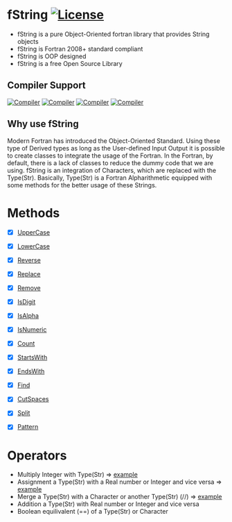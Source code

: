 
# fString [![License](https://img.shields.io/badge/license-GNU%20GeneraL%20Public%20License%20v3,%20GPLv3-blue.svg)]()


- fString is a pure Object-Oriented fortran library that provides String objects 
- fString is Fortran 2008+ standard compliant
- fString is OOP designed
- fString is a free Open Source Library 

## Compiler Support
[![Compiler](https://img.shields.io/badge/GNU-pass%20(v7+)-brightgreen.svg)]()
[![Compiler](https://img.shields.io/badge/Intel-pass%20(v17+)-brightgreen.svg)]()
[![Compiler](https://img.shields.io/badge/IBM%20XL-not%20tested-yellow.svg)]()
[![Compiler](https://img.shields.io/badge/PGI-not%20tested-yellow.svg)]()

## Why use fString

Modern Fortran has introduced the Object-Oriented Standard. Using these type of Derived types as long as the User-defined Input Output it is possible to create classes to integrate the usage of the Fortran. In the Fortran, by default, there is a lack of classes to reduce the dummy code that we are using. fString is an integration of Characters, which are replaced with the Type(Str). Basically, Type(Str) is a Fortran Alpharithmetic equipped with some methods for the better usage of these Strings.

# Methods 


+ [x] [UpperCase](https://github.com/dpettas/fString/wiki/UpperCase-LowerCase) 
+ [x] [LowerCase](https://github.com/dpettas/fString/wiki/UpperCase-LowerCase)
+ [x] [Reverse](https://github.com/dpettas/fString/wiki/Reverse)
+ [x] [Replace](https://github.com/dpettas/fString/wiki/Replace)
+ [x] [Remove](https://github.com/dpettas/fString/wiki/Remove)
+ [x] [IsDigit](https://github.com/dpettas/fString/wiki/IsDigit-IsNumeric-IsAlpha)
+ [x] [IsAlpha](https://github.com/dpettas/fString/wiki/IsDigit-IsNumeric-IsAlpha)
+ [x] [IsNumeric](https://github.com/dpettas/fString/wiki/IsDigit-IsNumeric-IsAlpha)
+ [x] [Count](https://github.com/dpettas/fString/wiki/Count)
+ [x] [StartsWith](https://github.com/dpettas/fString/wiki/StartsWith-EndsWith)
+ [x] [EndsWith](https://github.com/dpettas/fString/wiki/StartsWith-EndsWith)
+ [x] [Find](https://github.com/dpettas/fString/wiki/Find)
+ [x] [CutSpaces](https://github.com/dpettas/fString/wiki/CutSpaces)
+ [x] [Split](https://github.com/dpettas/fString/wiki/Split)
+ [x] [Pattern](https://github.com/dpettas/fString/wiki/Pattern)


# Operators
+ Multiply Integer with Type(Str)                                    => [example](https://github.com/dpettas/fString/wiki/Multiply-Integet-with-Type(Str))
+ Assignment a Type(Str) with a Real number or Integer and vice versa => [example](https://github.com/dpettas/fString/wiki/Assignment-Operator)
+ Merge a Type(Str) with a Character or another Type(Str) (//) => [example](https://github.com/dpettas/fString/wiki/Merge)
+ Addition a Type(Str) with Real number or Integer and vice versa
+ Boolean equilivalent (==) of a Type(Str) or Character




